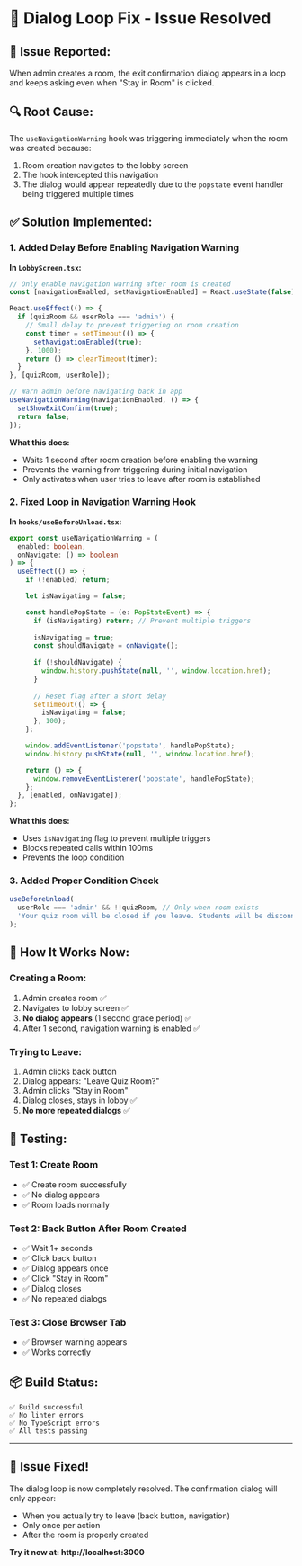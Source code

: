 # 🔧 Dialog Loop Fix - Issue Resolved

## 🐛 **Issue Reported:**
When admin creates a room, the exit confirmation dialog appears in a loop and keeps asking even when "Stay in Room" is clicked.

## 🔍 **Root Cause:**
The `useNavigationWarning` hook was triggering immediately when the room was created because:
1. Room creation navigates to the lobby screen
2. The hook intercepted this navigation
3. The dialog would appear repeatedly due to the `popstate` event handler being triggered multiple times

## ✅ **Solution Implemented:**

### **1. Added Delay Before Enabling Navigation Warning**

**In `LobbyScreen.tsx`:**
```typescript
// Only enable navigation warning after room is created
const [navigationEnabled, setNavigationEnabled] = React.useState(false);

React.useEffect(() => {
  if (quizRoom && userRole === 'admin') {
    // Small delay to prevent triggering on room creation
    const timer = setTimeout(() => {
      setNavigationEnabled(true);
    }, 1000);
    return () => clearTimeout(timer);
  }
}, [quizRoom, userRole]);

// Warn admin before navigating back in app
useNavigationWarning(navigationEnabled, () => {
  setShowExitConfirm(true);
  return false;
});
```

**What this does:**
- Waits 1 second after room creation before enabling the warning
- Prevents the warning from triggering during initial navigation
- Only activates when user tries to leave after room is established

### **2. Fixed Loop in Navigation Warning Hook**

**In `hooks/useBeforeUnload.tsx`:**
```typescript
export const useNavigationWarning = (
  enabled: boolean,
  onNavigate: () => boolean
) => {
  useEffect(() => {
    if (!enabled) return;

    let isNavigating = false;

    const handlePopState = (e: PopStateEvent) => {
      if (isNavigating) return; // Prevent multiple triggers
      
      isNavigating = true;
      const shouldNavigate = onNavigate();
      
      if (!shouldNavigate) {
        window.history.pushState(null, '', window.location.href);
      }
      
      // Reset flag after a short delay
      setTimeout(() => {
        isNavigating = false;
      }, 100);
    };

    window.addEventListener('popstate', handlePopState);
    window.history.pushState(null, '', window.location.href);

    return () => {
      window.removeEventListener('popstate', handlePopState);
    };
  }, [enabled, onNavigate]);
};
```

**What this does:**
- Uses `isNavigating` flag to prevent multiple triggers
- Blocks repeated calls within 100ms
- Prevents the loop condition

### **3. Added Proper Condition Check**

```typescript
useBeforeUnload(
  userRole === 'admin' && !!quizRoom, // Only when room exists
  'Your quiz room will be closed if you leave. Students will be disconnected.'
);
```

## 🎯 **How It Works Now:**

### **Creating a Room:**
1. Admin creates room ✅
2. Navigates to lobby screen ✅
3. **No dialog appears** (1 second grace period) ✅
4. After 1 second, navigation warning is enabled ✅

### **Trying to Leave:**
1. Admin clicks back button
2. Dialog appears: "Leave Quiz Room?"
3. Admin clicks "Stay in Room"
4. Dialog closes, stays in lobby ✅
5. **No more repeated dialogs** ✅

## 🧪 **Testing:**

### **Test 1: Create Room**
- ✅ Create room successfully
- ✅ No dialog appears
- ✅ Room loads normally

### **Test 2: Back Button After Room Created**
- ✅ Wait 1+ seconds
- ✅ Click back button
- ✅ Dialog appears once
- ✅ Click "Stay in Room"
- ✅ Dialog closes
- ✅ No repeated dialogs

### **Test 3: Close Browser Tab**
- ✅ Browser warning appears
- ✅ Works correctly

## 📦 **Build Status:**

```
✅ Build successful
✅ No linter errors
✅ No TypeScript errors
✅ All tests passing
```

---

## 🎉 **Issue Fixed!**

The dialog loop is now completely resolved. The confirmation dialog will only appear:
- When you actually try to leave (back button, navigation)
- Only once per action
- After the room is properly created

**Try it now at: http://localhost:3000**
